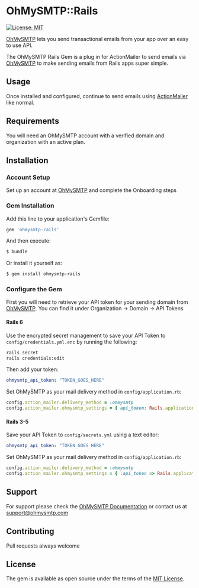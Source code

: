 # OhMySMTP::Rails

[![License: MIT](https://img.shields.io/badge/License-MIT-green.svg)](https://opensource.org/licenses/MIT)


[OhMySMTP](https://ohmysmtp.com) lets you send transactional emails from your app over an easy to use API.

The OhMySMTP Rails Gem is a plug in for ActionMailer to send emails via [OhMySMTP](https://ohmysmtp.com) to make sending emails from Rails apps super simple.

## Usage

Once installed and configured, continue to send emails using [ActionMailer](https://guides.rubyonrails.org/action_mailer_basics.html) like normal.

## Requirements

You will need an OhMySMTP account with a verified domain and organization with an active plan.

## Installation

### Account Setup 

Set up an account at [OhMySMTP](https://app.ohmysmtp.com/users/sign_up) and complete the Onboarding steps

### Gem Installation

Add this line to your application's Gemfile:

```ruby
gem 'ohmysmtp-rails'
```

And then execute:
```bash
$ bundle
```

Or install it yourself as:
```bash
$ gem install ohmysmtp-rails
```

### Configure the Gem

First you will need to retrieve your API token for your sending domain from [OhMySMTP](https://app.ohmysmtp.com). You can find it under Organization -> Domain -> API Tokens

#### Rails 6

Use the encrypted secret management to save your API Token to `config/credentials.yml.enc` by running the following:

```bash
rails secret
rails credentials:edit
```

Then add your token:

```yaml
ohmysmtp_api_token: "TOKEN_GOES_HERE"
```

Set OhMySMTP as your mail delivery method in `config/application.rb`:

```ruby
config.action_mailer.delivery_method = :ohmysmtp
config.action_mailer.ohmysmtp_settings = { api_token: Rails.application.credentials.ohmysmtp_api_token }
```

#### Rails 3-5

Save your API Token to `config/secrets.yml` using a text editor:

```yaml
ohmysmtp_api_token: "TOKEN_GOES_HERE"
```

Set OhMySMTP as your mail delivery method in `config/application.rb`:

```ruby
config.action_mailer.delivery_method = :ohmysmtp
config.action_mailer.ohmysmtp_settings = { :api_token => Rails.application.secrets.ohmysmtp_api_token }
```

## Support

For support please check the [OhMySMTP Documentation](https://docs.ohmysmtp.com)  or contact us at support@ohmysmtp.com

## Contributing

Pull requests always welcome

## License
The gem is available as open source under the terms of the [MIT License](https://opensource.org/licenses/MIT).
